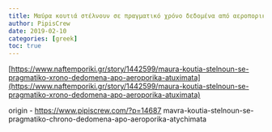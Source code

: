 ```yaml
---
title: Μαύρα κουτιά στέλνουν σε πραγματικό χρόνο δεδομένα από αεροπορικά ατυχήματα
author: PipisCrew
date: 2019-02-10
categories: [greek]
toc: true
---
```


[https://www.naftemporiki.gr/story/1442599/maura-koutia-stelnoun-se-pragmatiko-xrono-dedomena-apo-aeroporika-atuximata](https://www.naftemporiki.gr/story/1442599/maura-koutia-stelnoun-se-pragmatiko-xrono-dedomena-apo-aeroporika-atuximata)

origin - https://www.pipiscrew.com/?p=14687 mavra-koutia-stelnoun-se-pragmatiko-chrono-dedomena-apo-aeroporika-atychimata
